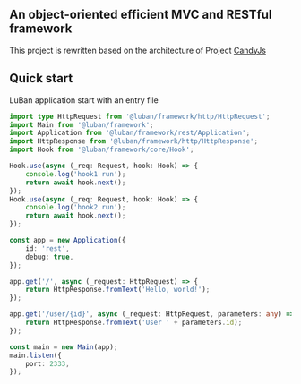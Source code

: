 ## An object-oriented efficient MVC and RESTful framework

This project is rewritten based on the architecture of Project [CandyJs](https://github.com/candyframework)

## Quick start

LuBan application start with an entry file

```typescript
import type HttpRequest from '@luban/framework/http/HttpRequest';
import Main from '@luban/framework';
import Application from '@luban/framework/rest/Application';
import HttpResponse from '@luban/framework/http/HttpResponse';
import Hook from '@luban/framework/core/Hook';

Hook.use(async (_req: Request, hook: Hook) => {
    console.log('hook1 run');
    return await hook.next();
});
Hook.use(async (_req: Request, hook: Hook) => {
    console.log('hook2 run');
    return await hook.next();
});

const app = new Application({
    id: 'rest',
    debug: true,
});

app.get('/', async (_request: HttpRequest) => {
    return HttpResponse.fromText('Hello, world!');
});

app.get('/user/{id}', async (_request: HttpRequest, parameters: any) => {
    return HttpResponse.fromText('User ' + parameters.id);
});

const main = new Main(app);
main.listen({
    port: 2333,
});
```
